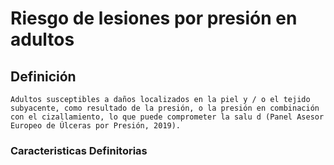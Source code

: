 # Riesgo de lesiones por presión en adultos
## Definición
	Adultos susceptibles a daños localizados en la piel y / o el tejido subyacente, como resultado de la presión, o la presión en combinación con el cizallamiento, lo que puede comprometer la salu d (Panel Asesor Europeo de Úlceras por Presión, 2019).

### Caracteristicas Definitorias


